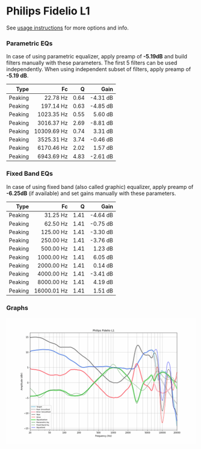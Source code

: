 # Philips Fidelio L1
See [usage instructions](https://github.com/jaakkopasanen/AutoEq#usage) for more options and info.

### Parametric EQs
In case of using parametric equalizer, apply preamp of **-5.19dB** and build filters manually
with these parameters. The first 5 filters can be used independently.
When using independent subset of filters, apply preamp of **-5.19 dB**.

| Type    | Fc          |    Q | Gain     |
|--------:|------------:|-----:|---------:|
| Peaking | 22.78 Hz    | 0.64 | -4.31 dB |
| Peaking | 197.14 Hz   | 0.63 | -4.85 dB |
| Peaking | 1023.35 Hz  | 0.55 | 5.60 dB  |
| Peaking | 3016.37 Hz  | 2.69 | -8.81 dB |
| Peaking | 10309.69 Hz | 0.74 | 3.31 dB  |
| Peaking | 3525.31 Hz  | 3.74 | -0.46 dB |
| Peaking | 6170.46 Hz  | 2.02 | 1.57 dB  |
| Peaking | 6943.69 Hz  | 4.83 | -2.61 dB |

### Fixed Band EQs
In case of using fixed band (also called graphic) equalizer, apply preamp of **-6.25dB**
(if available) and set gains manually with these parameters.

| Type    | Fc          |    Q | Gain     |
|--------:|------------:|-----:|---------:|
| Peaking | 31.25 Hz    | 1.41 | -4.64 dB |
| Peaking | 62.50 Hz    | 1.41 | -0.75 dB |
| Peaking | 125.00 Hz   | 1.41 | -3.30 dB |
| Peaking | 250.00 Hz   | 1.41 | -3.76 dB |
| Peaking | 500.00 Hz   | 1.41 | 1.23 dB  |
| Peaking | 1000.00 Hz  | 1.41 | 6.05 dB  |
| Peaking | 2000.00 Hz  | 1.41 | 0.14 dB  |
| Peaking | 4000.00 Hz  | 1.41 | -3.41 dB |
| Peaking | 8000.00 Hz  | 1.41 | 4.19 dB  |
| Peaking | 16000.01 Hz | 1.41 | 1.51 dB  |

### Graphs
![](./Philips%20Fidelio%20L1.png)